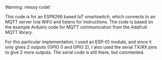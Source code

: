 Warning: messy code!

This code is for an ESP8266 based IoT smartswitch, which connects to an MQTT server (via WiFi) and listens for instructions. 
The code is based on the example Arduino code for MQTT communication from the Adafruit MQTT library.

For this particular implementation, I used an ESP-01 module, and since it only gives 2 outputs (GPIO 0 and GPIO 2), I also used the serial TX/RX pins to give 2 more outputs. The serial code is still there, but commented. 
